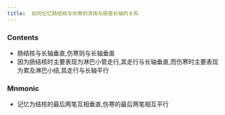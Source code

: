 ```yaml
---
title:  如何记忆肠结核与伤寒的溃疡与肠管长轴的关系
--- 
```


### Contents
- 肠结核与长轴垂直,伤寒则与长轴垂直
- 因为肠结核时主要表现为淋巴小管走行,其走行与长轴垂直,而伤寒时主要表现为累及淋巴小结,其走行与长轴平行
### Mnmonic
- 记忆为结核的最后两笔互相垂直,伤寒的最后两笔相互平行

